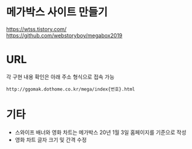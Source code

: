 # 메가박스 사이트 만들기

https://wtss.tistory.com/  
https://github.com/webstoryboy/megabox2019

# URL

각 구현 내용 확인은 아래 주소 형식으로 접속 가능  
<pre><code>http://ggomak.dothome.co.kr/mega/index{번호}.html</code></pre>


# 기타

  - 스와이프 배너와 영화 차트는 메가박스 20년 1월 3일 홈페이지를 기준으로 작성  
  - 영화 차트 글자 크기 및 간격 수정
